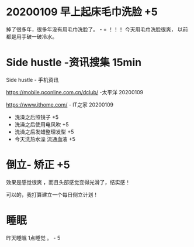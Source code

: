 
# 20200109 早上起床毛巾洗脸 +5 

掉了很多年，很多年没有用毛巾洗脸了。 - = ！！！    今天用毛巾洗脸很爽， 以前都是用手破一破冷水。

# Side hustle -资讯搜集 15min

Side hustle - 手机资讯 

https://mobile.pconline.com.cn/dclub/ -太平洋  20200109

https://www.ithome.com/ - IT之家 20200109

- 洗澡之后照镜子 +5 
- 洗澡之后使用电风吹 +5 
- 洗澡之后发蜡整理发型 +5 
- 今天洗热水澡 流通血液 +5  

# 倒立- 矫正   +5 

效果是感觉很爽 ，而且头部感觉变得光滑了，结实感！

可以的，我打算建立一个每日倒立计划！


# 睡眠 

昨天睡眠 1点睡觉 。  - 5 

